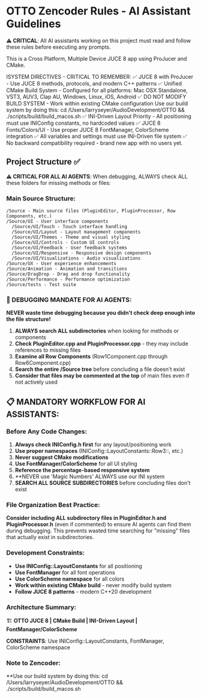 # OTTO Zencoder Rules - AI Assistant Guidelines

**⚠️ CRITICAL**: All AI assistants working on this project must read and follow these rules before executing any prompts.

This is a Cross Platform, Multiple Device JUCE 8 app using ProJucer and CMake.

ISYSTEM DIRECTIVES - CRITICAL TO REMEMBER:
✅ JUCE 8 with ProJucer - Use JUCE 8 methods, protocols, and modern C++ patterns
✅ Unified CMake Build System - Configured for all platforms: Mac OSX Standalone, VST3, AUV3, Clap AU, Windows, Linux, iOS, Android
✅ DO NOT MODIFY BUILD SYSTEM - Work within existing CMake configuration Use our build system by doing this: cd /Users/larryseyer/AudioDevelopment/OTTO && ./scripts/build/build_macos.sh
✅ INI-Driven Layout Priority - All positioning must use INIConfig constants, no hardcoded values
✅ JUCE 8 Fonts/Colors/UI - Use proper JUCE 8 FontManager, ColorScheme integration
✅ All variables and settings must use INI-Driven file system
✅ No backward compatibility required - brand new app with no users yet.

## Project Structure ✅

**⚠️ CRITICAL FOR ALL AI AGENTS**: When debugging, ALWAYS check ALL these folders for missing methods or files:

### Main Source Structure:
```
/Source - Main source files (PluginEditor, PluginProcessor, Row Components, etc.)
/Source/UI - User interface components
  /Source/UI/Touch - Touch interface handling
  /Source/UI/Layout - Layout management components
  /Source/UI/Themes - Theme and visual styling
  /Source/UI/Controls - Custom UI controls
  /Source/UI/Feedback - User feedback systems
  /Source/UI/Responsive - Responsive design components
  /Source/UI/Visualizations - Audio visualizations
/Source/UX - User experience enhancements
/Source/Animation - Animation and transitions
/Source/DragDrop - Drag and drop functionality
/Source/Performance - Performance optimization
/Source/tests - Test suite
```

### 🚨 DEBUGGING MANDATE FOR AI AGENTS:
**NEVER waste time debugging because you didn't check deep enough into the file structure!**

1. **ALWAYS search ALL subdirectories** when looking for methods or components
2. **Check PluginEditor.cpp and PluginProcessor.cpp** - they may include references to missing files
3. **Examine all Row Components** (Row1Component.cpp through Row6Component.cpp)
4. **Search the entire /Source tree** before concluding a file doesn't exist
5. **Consider that files may be commented at the top** of main files even if not actively used

## 📋 MANDATORY WORKFLOW FOR AI ASSISTANTS:

### Before Any Code Changes:
1. **Always check INIConfig.h first** for any layout/positioning work
2. **Use proper namespaces** (INIConfig::LayoutConstants::Row3::, etc.)
3. **Never suggest CMake modifications**
4. **Use FontManager/ColorScheme** for all UI styling
5. **Reference the percentage-based responsive system**
6. **NEVER use 'Magic Numbers' ALWAYS use our INI system
7. **SEARCH ALL SOURCE SUBDIRECTORIES** before concluding files don't exist

### File Organization Best Practice:
**Consider including ALL subdirectory files in PluginEditor.h and PluginProcessor.h** (even if commented) to ensure AI agents can find them during debugging. This prevents wasted time searching for "missing" files that actually exist in subdirectories.

### Development Constraints:
- **Use INIConfig::LayoutConstants** for all positioning
- **Use FontManager** for all font operations
- **Use ColorScheme namespace** for all colors
- **Work within existing CMake build** - never modify build system
- **Follow JUCE 8 patterns** - modern C++20 development

### Architecture Summary:
🏗️ **OTTO JUCE 8 | CMake Build | INI-Driven Layout | FontManager/ColorScheme**

**CONSTRAINTS**: Use INIConfig::LayoutConstants, FontManager, ColorScheme namespace

### Note to Zencoder:
**Use our build system by doing this: cd /Users/larryseyer/AudioDevelopment/OTTO && ./scripts/build/build_macos.sh
